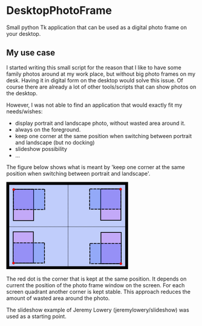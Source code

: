 # DesktopPhotoFrame

Small python Tk application that can be used as a digital photo frame on your desktop. 

## My use case

I started writing this small script for the reason that I like to have some family photos around at my work place, but without big photo frames on my desk. Having it in digital form on the desktop would solve this issue. Of course there are already a lot of other tools/scripts that can show photos on the desktop.

However, I was not able to find an application that would exactly fit my needs/wishes:
* display portrait and landscape photo, without wasted area around it.
* always on the foreground.
* keep one corner at the same position when switching between portrait and landscape (but no docking)
* slideshow possibility
* ...
  
The figure below shows what is meant by 'keep one corner at the same position when switching between portrait and landscape'. 

![Alt text](README_images/monitor.png?raw=true "Monitor")

The red dot is the corner that is kept at the same position. It depends on current the position of the photo frame window on the screen. For each screen quadrant another corner is kept stable. This approach reduces the amount of wasted area around the photo.   


The slideshow example of Jeremy Lowery (jeremylowery/slideshow) was used as a starting point.


